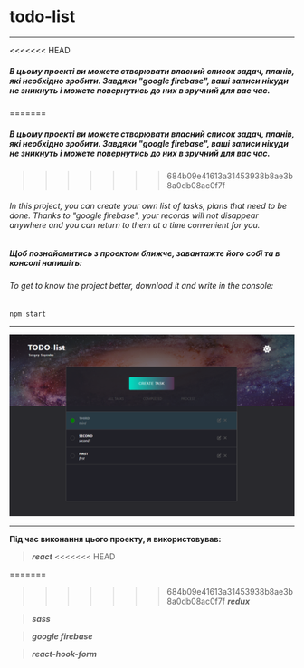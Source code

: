 # todo-list 
---


<<<<<<< HEAD
##### В цьому проекті ви можете створювати власний список задач, планів, які необхідно зробити. Завдяки "_google firebase_", ваші записи нікуди не зникнуть і можете повернутись до них в зручний для вас час.
=======
##### В цьому проекті ви можете створювати власний список задач, планів, які необхідно зробити. Завдяки "__google firebase__", ваші записи нікуди не зникнуть і можете повернутись до них в зручний для вас час.
>>>>>>> 684b09e41613a31453938b8ae3b8a0db08ac0f7f

###### _In this project, you can create your own list of tasks, plans that need to be done. Thanks to "google firebase", your records will not disappear anywhere and you can return to them at a time convenient for you._

##### Щоб познайомитись з проектом ближче, завантажте його собі та в консолі напишіть:

###### _To get to know the project better, download it and write in the console:_
```
npm start
```
---
![](/src/images/5.png)

---
__Під час виконання цього проекту, я використовував:__


> ___react___
<<<<<<< HEAD

=======
> 
>>>>>>> 684b09e41613a31453938b8ae3b8a0db08ac0f7f
> ___redux___

> ___sass___

> ___google firebase___

> ___react-hook-form___
